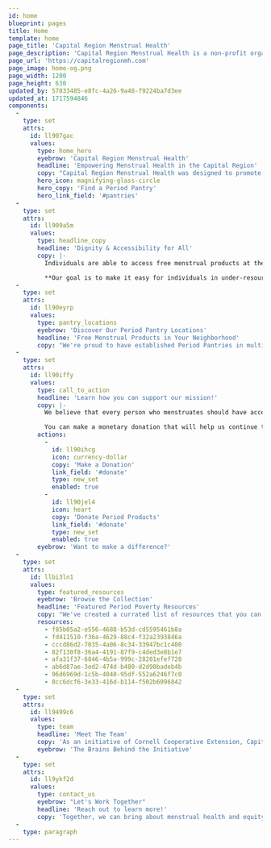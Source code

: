 ```yaml
---
id: home
blueprint: pages
title: Home
template: home
page_title: 'Capital Region Menstrual Health'
page_description: 'Capital Region Menstrual Health is a non-profit organization working to promote the health and well-being of individuals who menstruate in our community. Our mission is to increase period equity by providing access to menstrual hygiene products and education.'
page_url: 'https://capitalregionmh.com'
page_image: home-og.png
page_width: 1200
page_height: 630
updated_by: 57833485-e8fc-4a26-9a48-f9224ba7d3ee
updated_at: 1717594846
components:
  -
    type: set
    attrs:
      id: ll907gac
      values:
        type: home_hero
        eyebrow: 'Capital Region Menstrual Health'
        headline: 'Empowering Menstrual Health in the Capital Region'
        copy: "Capital Region Menstrual Health was designed to promote the health and well-being of individuals who menstruate in our community. As of June 1st, 2024, The MoonCatcher Project is now continuing CRMH's mission of increase period equity by providing access to menstrual hygiene products and education. https://nam12.safelinks.protection.outlook.com/?url=https%3A%2F%2Fwww.mooncatcher.org%2Fperiod-pantries&data=05%7C02%7Cadr99%40cornell.edu%7Cda07579d597b4924d89208dc8562a81d%7C5d7e43661b9b45cf8e79b14b27df46e1%7C0%7C0%7C638531905965566111%7CUnknown%7CTWFpbGZsb3d8eyJWIjoiMC4wLjAwMDAiLCJQIjoiV2luMzIiLCJBTiI6Ik1haWwiLCJXVCI6Mn0%3D%7C0%7C%7C%7C&sdata=7mzL6OvfYbGqrfkOMEOQN7zo3ouv%2F8Cq4K8PbVAm%2FT4%3D&reserved=0"
        hero_icon: magnifying-glass-circle
        hero_copy: 'Find a Period Pantry'
        hero_link_field: '#pantries'
  -
    type: set
    attrs:
      id: ll909a5m
      values:
        type: headline_copy
        headline: 'Dignity & Accessibility for All'
        copy: |-
          Individuals are able to access free menstrual products at their convenience via our Free Period Pantries. These small, outdoor, weather-protected containers offer a variety of period products in multiple sizes and absorbencies. These boxes are never locked and operate just like a Little Free Library or Little Food Pantry.

          **Our goal is to make it easy for individuals in under-resourced communities to access the period products they need, whenever they need them.**
  -
    type: set
    attrs:
      id: ll90eyrp
      values:
        type: pantry_locations
        eyebrow: 'Discover Our Period Pantry Locations'
        headline: 'Free Menstrual Products in Your Neighborhood'
        copy: "We're proud to have established Period Pantries in multiple locations across the Capital Region, making it convenient for individuals in need to access menstrual hygiene products. Each Period Pantry is stocked with a variety of essential products to ensure that everyone can find what they need."
  -
    type: set
    attrs:
      id: ll90iffy
      values:
        type: call_to_action
        headline: 'Learn how you can support our mission!'
        copy: |-
          We believe that every person who menstruates should have access to the products and resources they need to manage their period with dignity and comfort. That's why we're accepting donations of period products and monetary donations.

          You can make a monetary donation that will help us continue to expand our Period Pantry network and provide essential menstrual hygiene products to those in need. If you'd like to donate period products, please contact CRMH for more information on how to make a donation.
        actions:
          -
            id: ll90ihcg
            icon: currency-dollar
            copy: 'Make a Donation'
            link_field: '#donate'
            type: new_set
            enabled: true
          -
            id: ll90jel4
            icon: heart
            copy: 'Donate Period Products'
            link_field: '#donate'
            type: new_set
            enabled: true
        eyebrow: 'Want to make a difference?'
  -
    type: set
    attrs:
      id: llbi3ln1
      values:
        type: featured_resources
        eyebrow: 'Browse the Collection'
        headline: 'Featured Period Poverty Resources'
        copy: "We've created a currated list of resources that you can utilize to help educate yourself, and others including policy makers."
        resources:
          - f85b05a2-e556-4688-b53d-cd5595461b8a
          - fd411510-f36a-4629-88c4-f32a2393846a
          - cccd86d2-7035-4a06-8c34-33947bc1c400
          - 82f130f8-36a4-4191-87f9-c4ded3e8b1e7
          - afa31f37-6846-4b5a-999c-28201efef728
          - ab6d87ae-3ed2-474d-b480-d2d98badeb4b
          - 96d6969d-1c5b-4040-95df-552a6246f7c0
          - 8cc6dcf6-3e33-416d-b114-f502b6096842
  -
    type: set
    attrs:
      id: ll9499c6
      values:
        type: team
        headline: 'Meet The Team'
        copy: 'As an initiative of Cornell Cooperative Extension, Capital Region Menstrual Health (previously SMHC) works to promote the health and wellbeing of individuals who menstruate in our area. CRMH works to increase period equity by bringing period products directly into under-resourced communities through a network of established and trusted community-based organizations and our period pantries.'
        eyebrow: 'The Brains Behind the Initiative'
  -
    type: set
    attrs:
      id: ll9ykf2d
      values:
        type: contact_us
        eyebrow: "Let's Work Together"
        headline: 'Reach out to learn more!'
        copy: 'Together, we can bring about menstrual health and equity in the Capital Region. If you want to get in touch with us to learn more about the work we’re doing, or to learn how you can make a difference, you can submit the form below and someone from our team will get back to you.'
  -
    type: paragraph
---
```

